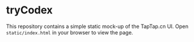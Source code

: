 # tryCodex

This repository contains a simple static mock-up of the TapTap.cn UI. Open `static/index.html` in your browser to view the page.
